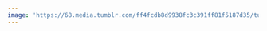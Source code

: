 ```yaml
---
image: 'https://68.media.tumblr.com/ff4fcdb8d9938fc3c391ff81f5187d35/tumblr_n5i7yv9EF91tbdx3so1_r1_1280.jpg'
---
```

